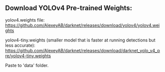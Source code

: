 ## Download YOLOv4 Pre-trained Weights:

yolov4.weights file: 
https://github.com/AlexeyAB/darknet/releases/download/yolov4/yolov4.weights

yolov4-tiny.weights (smaller model that is faster at running detections but less accurate): https://github.com/AlexeyAB/darknet/releases/download/darknet_yolo_v4_pre/yolov4-tiny.weights

Paste to 'data' folder.
